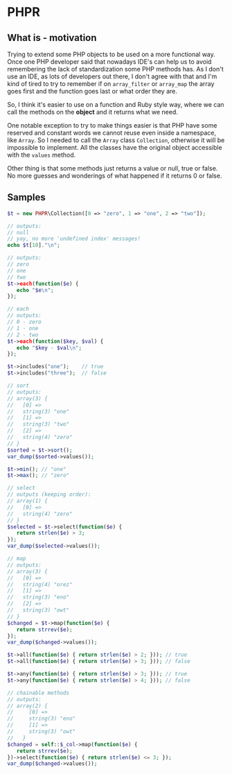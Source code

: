 # PHPR

## What is - motivation

Trying to extend some PHP objects to be used on a more functional way.
Once one PHP developer said that nowadays IDE's can help us to avoid
remembering the lack of standardization some PHP methods has. As I don't
use an IDE, as lots of developers out there, I don't agree with that and
I'm kind of tired to try to remember if on `array_filter` or `array_map`
the array goes first and the function goes last or what order they are.

So, I think it's easier to use on a function and Ruby style way, where
we can call the methods on the **object** and it returns what we need.

One notable exception to try to make things easier is that PHP have some 
reserved and constant words we cannot reuse even inside a namespace, like `Array`.
So I needed to call the `Array` class `Collection`, otherwise it will be
impossible to implement. All the classes have the original object 
accessible with the `values` method.

Other thing is that some methods just returns a value or null, true or false.
No more guesses and wonderings of what happened if it returns 0 or false.

## Samples

```php
$t = new PHPR\Collection([0 => "zero", 1 => "one", 2 => "two"]);

// outputs: 
// null
// yay, no more 'undefined index' messages!
echo $t[10]."\n";

// outputs:
// zero
// one
// two
$t->each(function($e) {
   echo "$e\n";
});

// each
// outputs:
// 0 - zero
// 1 - one
// 2 - two
$t->each(function($key, $val) {
   echo "$key - $val\n";
});

$t->includes("one");    // true
$t->includes("three");  // false

// sort
// outputs:
// array(3) {
//   [0] =>
//   string(3) "one"
//   [1] =>
//   string(3) "two"
//   [2] =>
//   string(4) "zero"
// }
$sorted = $t->sort();
var_dump($sorted->values());

$t->min(); // "one"
$t->max(); // "zero"

// select
// outputs (keeping order):
// array(1) {
//   [0] =>
//   string(4) "zero"
// }
$selected = $t->select(function($e) {
   return strlen($e) > 3;
});
var_dump($selected->values());

// map
// outputs:
// array(3) {
//   [0] =>
//   string(4) "orez"
//   [1] =>
//   string(3) "eno"
//   [2] =>
//   string(3) "owt"
// }
$changed = $t->map(function($e) {
   return strrev($e);
});
var_dump($changed->values());

$t->all(function($e) { return strlen($e) > 2; })); // true
$t->all(function($e) { return strlen($e) > 3; })); // false

$t->any(function($e) { return strlen($e) > 3; })); // true
$t->any(function($e) { return strlen($e) > 4; })); // false

// chainable methods
// outputs:
// array(2) {
//     [0] =>
//     string(3) "eno"
//     [1] =>
//     string(3) "owt"
//   }
$changed = self::$_col->map(function($e) {
   return strrev($e);
})->select(function($e) { return strlen($e) <= 3; });
var_dump($changed->values());
```
